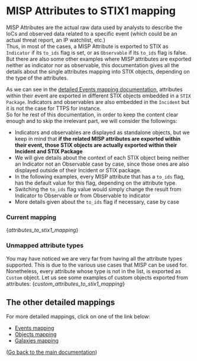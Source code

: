 # MISP Attributes to STIX1 mapping

MISP Attributes are the actual raw data used by analysts to describe the IoCs and observed data related to a specific event (which could be an actual threat report, an IP watchlist, etc.)  
Thus, in most of the cases, a MISP Attribute is exported to STIX as `Indicator` if its `to_ids` flag is set, or as `Observable` if its `to_ids` flag is false. But there are also some other examples where MISP attributes are exported neither as indicator nor as observable, this documentation gives all the details about the single attributes mapping into STIX objects, depending on the type of the attributes.

As we can see in the [detailed Events mapping documentation](misp_events_to_stix1.md), attributes within their event are exported in different STIX objects embedded in a `STIX Package`. Indicators and observables are also embedded in the `Incident` but it is not the case for TTPS for instance.  
So for he rest of this documentation, in order to keep the content clear enough and to skip the irrelevant part, we will consider the followings:
- Indicators and observables are displayed as standalone objects, but we keep in mind that **if the related MISP attributes are exported within their event, those STIX objects are actually exported within their Incident and STIX Package**
- We will give details about the context of each STIX object being neither an Indicator not an Observable case by case, since those ones are also displayed outside of their Incident or STIX package.
- In the following examples, every MISP attribute that has a `to_ids` flag, has the default value for this flag, depending on the attribute type.
- Switching the `to_ids` flag value would simply change the result from Indicator to Observable or from Observable to indicator
- More details given about the `to_ids` flag if necessary, case by case

### Current mapping

{_attributes_to_stix1_mapping_}

### Unmapped attribute types

You may have noticed we are very far from having all the attribute types supported. This is due to the various use cases that MISP can be used for.  
Nonetheless, every attribute whose type is not in the list, is exported as `Custom` object. Let us see some examples of custom objects exported from attributes:
{_custom_attributes_to_stix1_mapping_}

## The other detailed mappings

For more detailed mappings, click on one of the link below:
- [Events mapping](misp_events_to_stix1.md)
- [Objects mapping](misp_objects_to_stix1.md)
- [Galaxies mapping](misp_galaxies_to_stix1.md)

([Go back to the main documentation](README.md))
